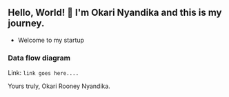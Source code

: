 ## Hello, World! 👋 I'm Okari Nyandika and this is my journey.

 - Welcome to my startup

### Data flow diagram

Link: `link goes here....`

 Yours truly,
 Okari Rooney Nyandika.